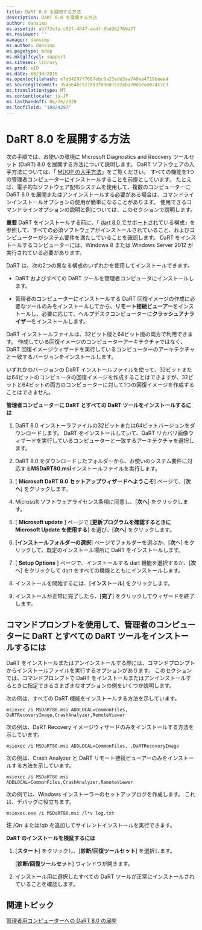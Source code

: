 ```yaml
---
title: DaRT 8.0 を展開する方法
description: DaRT 8.0 を展開する方法
author: dansimp
ms.assetid: ab772e7a-c02f-4847-acdf-8bd362769a77
ms.reviewer: ''
manager: dansimp
ms.author: dansimp
ms.pagetype: mdop
ms.mktglfcycl: support
ms.sitesec: library
ms.prod: w10
ms.date: 08/30/2016
ms.openlocfilehash: e7d64297f7687ebc0a23add3aa749ee4719beee4
ms.sourcegitcommit: 354664bc527d93f80687cd2eba70d1eea024c7c3
ms.translationtype: MT
ms.contentlocale: ja-JP
ms.lasthandoff: 06/26/2020
ms.locfileid: "10824297"
---
```

# DaRT 8.0 を展開する方法


次の手順では、お使いの環境に Microsoft Diagnostics and Recovery ツールセット (DaRT) 8.0 を展開する方法について説明します。 DaRT ソフトウェアの入手方法については、「 [MDOP の入手方法](https://go.microsoft.com/fwlink/?LinkId=322049)」をご覧ください。 すべての機能を1つの管理者コンピューターにインストールすることを前提としています。 たとえば、電子的なソフトウェア配布システムを使用して、複数のコンピューターに DaRT 8.0 を展開またはアンインストールする必要がある場合は、コマンドラインインストールオプションの使用が簡単になることがあります。 使用できるコマンドラインオプションの説明と例については、このセクションで説明します。

**重要** DaRT をインストールする前に、「 [dart 8.0 でサポートされ](dart-80-supported-configurations-dart-8.md)ている構成」を参照して、すべての必須ソフトウェアがインストールされていること、およびコンピューターがシステム要件を満たしていることを確認します。 DaRT をインストールするコンピューターには、Windows 8 または Windows Server 2012 が実行されている必要があります。

 

DaRT は、次の2つの異なる構成のいずれかを使用してインストールできます。

-   DaRT およびすべての DaRT ツールを管理者コンピュータにインストールします。

-   管理者のコンピューターにインストールする DaRT 回復イメージの作成に必要なツールのみをインストールしてから、**リモート接続ビューアー**をインストールし、必要に応じて、ヘルプデスクコンピューターに**クラッシュアナライザー**をインストールします。

DaRT インストールファイルは、32ビット版と64ビット版の両方で利用できます。 作成している回復イメージのコンピューターアーキテクチャではなく、DaRT 回復イメージウィザードを実行しているコンピューターのアーキテクチャと一致するバージョンをインストールします。

いずれかのバージョンの DaRT インストールファイルを使って、32ビットまたは64ビットのコンピュータの回復イメージを作成することはできますが、32ビットと64ビットの両方のコンピューターに対して1つの回復イメージを作成することはできません。

**管理者コンピューターに DaRT とすべての DaRT ツールをインストールするには**

1.  DaRT 8.0 インストーラファイルの32ビットまたは64ビットバージョンをダウンロードします。 DaRT をインストールしていて、DaRT リカバリ画像ウィザードを実行しているコンピューターと一致するアーキテクチャを選択します。

2.  DaRT 8.0 をダウンロードしたフォルダーから、お使いのシステム要件に対応する**MSDaRT80.msi**インストールファイルを実行します。

3.  [ **Microsoft DaRT 8.0 セットアップウィザードへようこそ**] ページで、[**次へ**] をクリックします。

4.  Microsoft ソフトウェアライセンス条項に同意し、[**次へ**] をクリックします。

5.  [ **Microsoft update** ] ページで [**更新プログラムを確認するときに Microsoft Update を使用する**] を選び、[**次へ**] をクリックします。

6.  **[インストールフォルダーの選択**] ページでフォルダーを選ぶか、[**次**へ] をクリックして、既定のインストール場所に DaRT をインストールします。

7.  [ **Setup Options** ] ページで、インストールする dart 機能を選択するか、[**次**へ] をクリックして dart をすべての機能とともにインストールします。

8.  インストールを開始するには、[**インストール**] をクリックします。

9.  インストールが正常に完了したら、[**完了**] をクリックしてウィザードを終了します。

## コマンドプロンプトを使用して、管理者のコンピューターに DaRT とすべての DaRT ツールをインストールするには


DaRT をインストールまたはアンインストールする際には、コマンドプロンプトからインストールファイルを実行するオプションがあります。 このセクションでは、コマンドプロンプトで DaRT をインストールまたはアンインストールするときに指定できるさまざまなオプションの例をいくつか説明します。

次の例は、すべての DaRT 機能をインストールする方法を示しています。

``` syntax
msiexec /i MSDaRT80.msi ADDLOCAL=CommonFiles, DaRTRecoveryImage,CrashAnalyzer,RemoteViewer 
```

次の例は、DaRT Recovery イメージウィザードのみをインストールする方法を示しています。

``` syntax
msiexec /i MSDaRT80.msi ADDLOCAL=CommonFiles, ,DaRTRecoveryImage
```

次の例は、Crash Analyzer と DaRT リモート接続ビューアーのみをインストールする方法を示しています。

``` syntax
msiexec /i MSDaRT80.msi ADDLOCAL=CommonFiles,CrashAnalyzer,RemoteViewer 
```

次の例では、Windows インストーラーのセットアップログを作成します。 これは、デバッグに役立ちます。

``` syntax
msiexec.exe /i MSDaRT80.msi /l*v log.txt 
```

**注** /Qn または/qb を追加してサイレントインストールを実行できます。

 

**DaRT のインストールを検証するには**

1.  [**スタート**] をクリックし、[**診断/回復ツールセット**] を選択します。

    [**診断/回復ツールセット**] ウィンドウが開きます。

2.  インストール用に選択したすべての DaRT ツールが正常にインストールされていることを確認します。

## 関連トピック


[管理者用コンピューターへの DaRT 8.0 の展開](deploying-dart-80-to-administrator-computers-dart-8.md)

 

 





